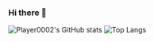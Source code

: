 ### Hi there 👋

<!--
**Player0002/Player0002** is a ✨ _special_ ✨ repository because its `README.md` (this file) appears on your GitHub profile.

Here are some ideas to get you started:

- 🔭 I’m currently working on ...
- 🌱 I’m currently learning ...
- 👯 I’m looking to collaborate on ...
- 🤔 I’m looking for help with ...
- 💬 Ask me about ...
- 📫 How to reach me: ...
- 😄 Pronouns: ...
- ⚡ Fun fact: ...
-->
![Player0002's GitHub stats](https://github-readme-stats.vercel.app/api?username=Player0002&show_icons=true)
![Top Langs](https://github-readme-stats.vercel.app/api/top-langs/?username=Player0002&show_icons=true&count_private=true&hide=c%23)
